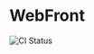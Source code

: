 # WebFront
![CI Status](https://github.com/ambroise-leclerc/WebFront/actions/workflows/cmake/badge.svg)

